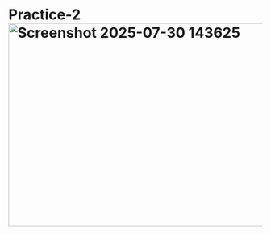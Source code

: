 # Practice-2<img width="752" height="404" alt="Screenshot 2025-07-30 143625" src="https://github.com/user-attachments/assets/22349e2e-b427-43f9-8381-0a7bb7f13f8e" />
